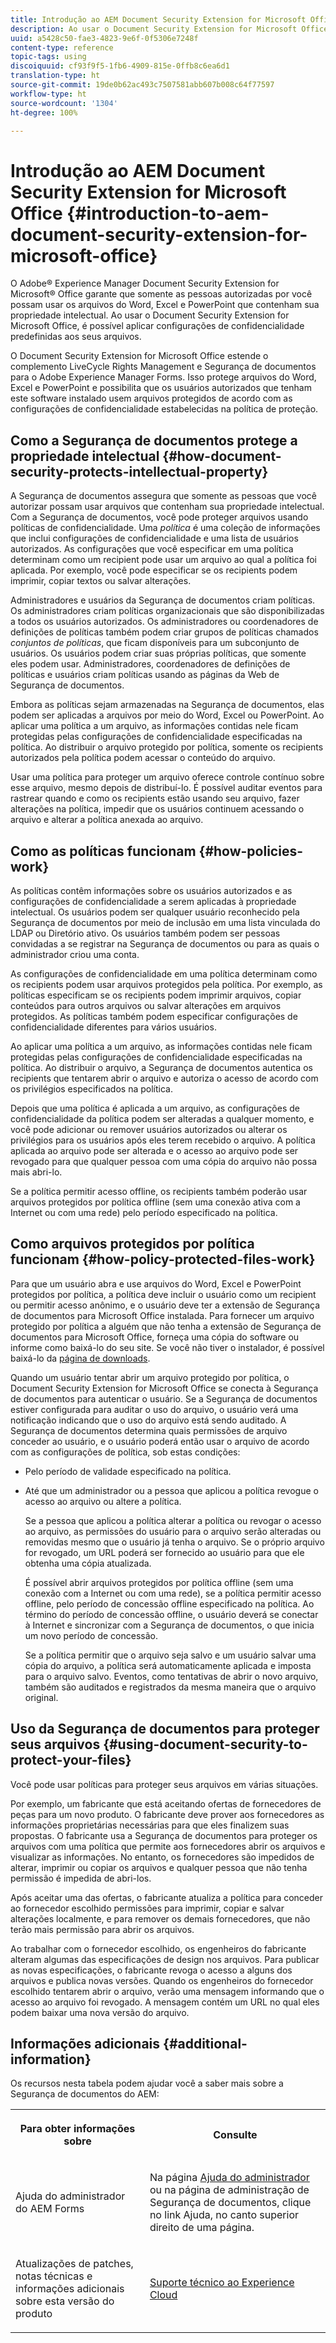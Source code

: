```yaml
---
title: Introdução ao AEM Document Security Extension for Microsoft Office
description: Ao usar o Document Security Extension for Microsoft Office, é possível aplicar configurações de confidencialidade predefinidas a seus arquivos do Microsoft Office.
uuid: a5428c50-fae3-4823-9e6f-0f5306e7248f
content-type: reference
topic-tags: using
discoiquuid: cf93f9f5-1fb6-4909-815e-0ffb8c6ea6d1
translation-type: ht
source-git-commit: 19de0b62ac493c7507581abb607b008c64f77597
workflow-type: ht
source-wordcount: '1304'
ht-degree: 100%

---
```



# Introdução ao AEM Document Security Extension for Microsoft Office {#introduction-to-aem-document-security-extension-for-microsoft-office}

O Adobe® Experience Manager Document Security Extension for Microsoft® Office garante que somente as pessoas autorizadas por você possam usar os arquivos do Word, Excel e PowerPoint que contenham sua propriedade intelectual. Ao usar o Document Security Extension for Microsoft Office, é possível aplicar configurações de confidencialidade predefinidas aos seus arquivos.

O Document Security Extension for Microsoft Office estende o complemento LiveCycle Rights Management e Segurança de documentos para o Adobe Experience Manager Forms. Isso protege arquivos do Word, Excel e PowerPoint e possibilita que os usuários autorizados que tenham este software instalado usem arquivos protegidos de acordo com as configurações de confidencialidade estabelecidas na política de proteção.

## Como a Segurança de documentos protege a propriedade intelectual {#how-document-security-protects-intellectual-property}

A Segurança de documentos assegura que somente as pessoas que você autorizar possam usar arquivos que contenham sua propriedade intelectual. Com a Segurança de documentos, você pode proteger arquivos usando políticas de confidencialidade. Uma *política* é uma coleção de informações que inclui configurações de confidencialidade e uma lista de usuários autorizados. As configurações que você especificar em uma política determinam como um recipient pode usar um arquivo ao qual a política foi aplicada. Por exemplo, você pode especificar se os recipients podem imprimir, copiar textos ou salvar alterações.

Administradores e usuários da Segurança de documentos criam políticas. Os administradores criam políticas organizacionais que são disponibilizadas a todos os usuários autorizados. Os administradores ou coordenadores de definições de políticas também podem criar grupos de políticas chamados *conjuntos de políticas*, que ficam disponíveis para um subconjunto de usuários. Os usuários podem criar suas próprias políticas, que somente eles podem usar. Administradores, coordenadores de definições de políticas e usuários criam políticas usando as páginas da Web de Segurança de documentos.

Embora as políticas sejam armazenadas na Segurança de documentos, elas podem ser aplicadas a arquivos por meio do Word, Excel ou PowerPoint. Ao aplicar uma política a um arquivo, as informações contidas nele ficam protegidas pelas configurações de confidencialidade especificadas na política. Ao distribuir o arquivo protegido por política, somente os recipients autorizados pela política podem acessar o conteúdo do arquivo.

Usar uma política para proteger um arquivo oferece controle contínuo sobre esse arquivo, mesmo depois de distribuí-lo. É possível auditar eventos para rastrear quando e como os recipients estão usando seu arquivo, fazer alterações na política, impedir que os usuários continuem acessando o arquivo e alterar a política anexada ao arquivo.

## Como as políticas funcionam {#how-policies-work}

As políticas contêm informações sobre os usuários autorizados e as configurações de confidencialidade a serem aplicadas à propriedade intelectual. Os usuários podem ser qualquer usuário reconhecido pela Segurança de documentos por meio de inclusão em uma lista vinculada do LDAP ou Diretório ativo. Os usuários também podem ser pessoas convidadas a se registrar na Segurança de documentos ou para as quais o administrador criou uma conta.

As configurações de confidencialidade em uma política determinam como os recipients podem usar arquivos protegidos pela política. Por exemplo, as políticas especificam se os recipients podem imprimir arquivos, copiar conteúdos para outros arquivos ou salvar alterações em arquivos protegidos. As políticas também podem especificar configurações de confidencialidade diferentes para vários usuários.

Ao aplicar uma política a um arquivo, as informações contidas nele ficam protegidas pelas configurações de confidencialidade especificadas na política. Ao distribuir o arquivo, a Segurança de documentos autentica os recipients que tentarem abrir o arquivo e autoriza o acesso de acordo com os privilégios especificados na política.

Depois que uma política é aplicada a um arquivo, as configurações de confidencialidade da política podem ser alteradas a qualquer momento, e você pode adicionar ou remover usuários autorizados ou alterar os privilégios para os usuários após eles terem recebido o arquivo. A política aplicada ao arquivo pode ser alterada e o acesso ao arquivo pode ser revogado para que qualquer pessoa com uma cópia do arquivo não possa mais abri-lo.

Se a política permitir acesso offline, os recipients também poderão usar arquivos protegidos por política offline (sem uma conexão ativa com a Internet ou com uma rede) pelo período especificado na política.

## Como arquivos protegidos por política funcionam {#how-policy-protected-files-work}

Para que um usuário abra e use arquivos do Word, Excel e PowerPoint protegidos por política, a política deve incluir o usuário como um recipient ou permitir acesso anônimo, e o usuário deve ter a extensão de Segurança de documentos para Microsoft Office instalada. Para fornecer um arquivo protegido por política a alguém que não tenha a extensão de Segurança de documentos para Microsoft Office, forneça uma cópia do software ou informe como baixá-lo do seu site. Se você não tiver o instalador, é possível baixá-lo da [página de downloads](https://www.adobe.com/br/products/livecycle/rightsmanagement/extension/downloads.html).

Quando um usuário tentar abrir um arquivo protegido por política, o Document Security Extension for Microsoft Office se conecta à Segurança de documentos para autenticar o usuário. Se a Segurança de documentos estiver configurada para auditar o uso do arquivo, o usuário verá uma notificação indicando que o uso do arquivo está sendo auditado. A Segurança de documentos determina quais permissões de arquivo conceder ao usuário, e o usuário poderá então usar o arquivo de acordo com as configurações de política, sob estas condições:

* Pelo período de validade especificado na política.
* Até que um administrador ou a pessoa que aplicou a política revogue o acesso ao arquivo ou altere a política.

   Se a pessoa que aplicou a política alterar a política ou revogar o acesso ao arquivo, as permissões do usuário para o arquivo serão alteradas ou removidas mesmo que o usuário já tenha o arquivo. Se o próprio arquivo for revogado, um URL poderá ser fornecido ao usuário para que ele obtenha uma cópia atualizada.

   É possível abrir arquivos protegidos por política offline (sem uma conexão com a Internet ou com uma rede), se a política permitir acesso offline, pelo período de concessão offline especificado na política. Ao término do período de concessão offline, o usuário deverá se conectar à Internet e sincronizar com a Segurança de documentos, o que inicia um novo período de concessão.

   Se a política permitir que o arquivo seja salvo e um usuário salvar uma cópia do arquivo, a política será automaticamente aplicada e imposta para o arquivo salvo. Eventos, como tentativas de abrir o novo arquivo, também são auditados e registrados da mesma maneira que o arquivo original.

## Uso da Segurança de documentos para proteger seus arquivos {#using-document-security-to-protect-your-files}

Você pode usar políticas para proteger seus arquivos em várias situações.

Por exemplo, um fabricante que está aceitando ofertas de fornecedores de peças para um novo produto. O fabricante deve prover aos fornecedores as informações proprietárias necessárias para que eles finalizem suas propostas. O fabricante usa a Segurança de documentos para proteger os arquivos com uma política que permite aos fornecedores abrir os arquivos e visualizar as informações. No entanto, os fornecedores são impedidos de alterar, imprimir ou copiar os arquivos e qualquer pessoa que não tenha permissão é impedida de abri-los.

Após aceitar uma das ofertas, o fabricante atualiza a política para conceder ao fornecedor escolhido permissões para imprimir, copiar e salvar alterações localmente, e para remover os demais fornecedores, que não terão mais permissão para abrir os arquivos.

Ao trabalhar com o fornecedor escolhido, os engenheiros do fabricante alteram algumas das especificações de design nos arquivos. Para publicar as novas especificações, o fabricante revoga o acesso a alguns dos arquivos e publica novas versões. Quando os engenheiros do fornecedor escolhido tentarem abrir o arquivo, verão uma mensagem informando que o acesso ao arquivo foi revogado. A mensagem contém um URL no qual eles podem baixar uma nova versão do arquivo.

## Informações adicionais {#additional-information}

Os recursos nesta tabela podem ajudar você a saber mais sobre a Segurança de documentos do AEM:

<table >
 <tbody>
  <tr>
   <th><p>Para obter informações sobre</p> </th>
   <th><p>Consulte</p> </th>
  </tr>
  <tr>
   <td><p>Ajuda do administrador do AEM Forms</p> </td>
   <td><p>Na página <a href="Http://www.adobe.com/go/learn_aemforms_admin_65_br">Ajuda do administrador</a> ou na página de administração de Segurança de documentos, clique no link Ajuda, no canto superior direito de uma página.</p> </td>
  </tr>
  <tr>
   <td><p>Atualizações de patches, notas técnicas e informações adicionais sobre esta versão do produto</p> </td>
   <td><p><a href="https://helpx.adobe.com/br/marketing-cloud/contact-support.html">Suporte técnico ao Experience Cloud</a></p> </td>
  </tr>
 </tbody>
</table>


